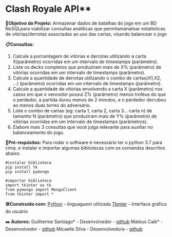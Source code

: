 # Clash Royale API**

**🚀Objetivo do Projeto:**
Armazenar dados de batalhas do jogo em um BD NoSQLpara viabilizar consultas analíticas que permitamanalisar estatísticas de vitórias/derrotas associadas ao
uso das cartas, visando balancear o jogo

**📋Consultas:**
1. Calcule a porcentagem de vitórias e derrotas utilizando a carta X(parâmetro) ocorridas em um intervalo de timestamps (parâmetro).
2. Liste os decks completos que produziram mais de X% (parâmetro) de vitórias ocorridas em um intervalo de timestamps (parâmetro).
3. Calcule a quantidade de derrotas utilizando o combo de cartas(X1,X2, ...) (parâmetro) ocorridas em um intervalo de timestamps (parâmetro).
4. Calcule a quantidade de vitórias envolvendo a carta X (parâmetro) nos casos em que o vencedor possui Z% (parâmetro) menos troféus do que o perdedor, a partida durou menos de 2 minutos, e o perdedor derrubou ao menos duas torres do adversário.
5. Liste o combo de cartas (eg: carta 1, carta 2, carta 3... carta n) de tamanho N (parâmetro) que produziram mais de Y% (parâmetro) de vitórias ocorridas em um intervalo de timestamps (parâmetros).
6. Elabore mais 3 consultas que você julga relevante para auxiliar no balanceamento do jogo.

**📑Pré-requisitos:**
Para rodar o software é necessário ter o python 3.7 para cima, e instalar e importar algumas bibliotecas com os comandos descritos abaixo.

```
#instalar biblioteca 
pip install tk
pip install pymongo

#importar biblioteca
import tkinter as tk
from pymongo import MongoClient
from tkinter import *
```

**🛠️Construído com:**
[Python](https://docs.python.org/pt-br/3/tutorial/) - linguaguem utilizada
[Tkinter](https://www.tkdocs.com/tutorial/index.html) - Interface gráfica do usuário

**✒️ Autores:**
Guilherme Santiago* - Desenvolvedor - [github](https://github.com/santiagoguii)
Mateus Caik* - Desenvolvedor - [github](https://github.com/mateuscaik)
Micaelle Silva - Desenvolvedora - [github](https://github.com/micaellesilvaa)
